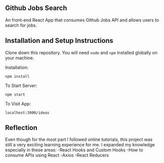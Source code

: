 ## Github Jobs Search

An front-end React App that consumes Github Jobs API and allows users to search for jobs.

## Installation and Setup Instructions 

Clone down this repository. You will need `node` and `npm` installed globally on your machine.  

Installation:

`npm install`  

To Start Server:

`npm start`  

To Visit App:

`localhost:3000/ideas`  

## Reflection

Even though for the most part I followed online tutorials, this project was still a very exciting learning experience for me. I expanded my knowledge especially in these areas:
-React Hooks and Custom Hooks
-How to consume APIs using React
-Axios
-React Reducers
